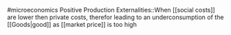 #microeconomics 
Positive Production Externalities::When [[social costs]] are lower then private costs, therefor leading to an underconsumption of the [[Goods|good]] as [[market price]] is too high